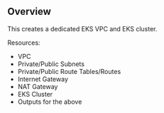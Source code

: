 ## Overview

This creates a dedicated EKS VPC and EKS cluster.

Resources:
* VPC
* Private/Public Subnets
* Private/Public Route Tables/Routes
* Internet Gateway
* NAT Gateway
* EKS Cluster
* Outputs for the above